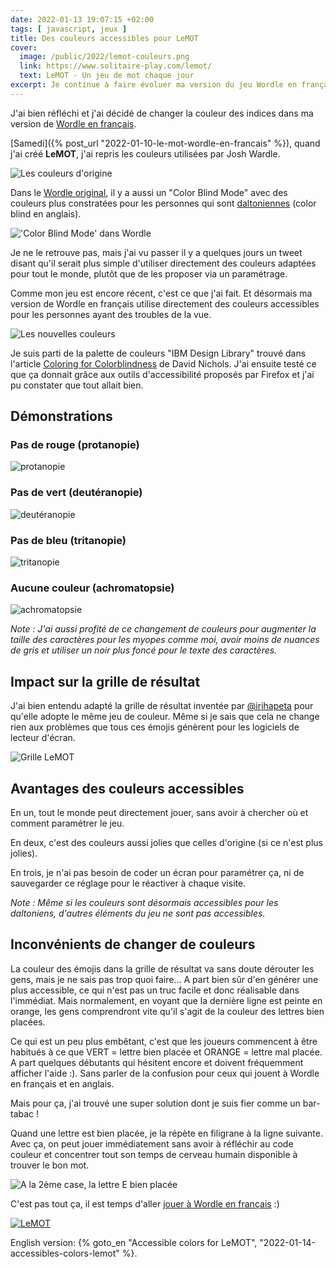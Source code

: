 ```yaml
---
date: 2022-01-13 19:07:15 +02:00
tags: [ javascript, jeux ]
title: Des couleurs accessibles pour LeMOT
cover:
  image: /public/2022/lemot-couleurs.png
  link: https://www.solitaire-play.com/lemot/
  text: LeMOT - Un jeu de mot chaque jour
excerpt: Je continue à faire évoluer ma version du jeu Wordle en français, en essayant de rendre ses couleurs plus accessibles pour les daltoniens.
---
```


J'ai bien réfléchi et j'ai décidé de changer la couleur des indices dans ma version de [Wordle en français](https://www.solitaire-play.com/lemot/).

[Samedi]({% post_url "2022-01-10-le-mot-wordle-en-francais" %}), quand j'ai créé **LeMOT**, j'ai repris les couleurs utilisées par Josh Wardle.

![Les couleurs d'origine](/public/2022/lemot-avant.png "Les couleurs d'origine")

Dans le [Wordle original](https://powerlanguage.co.uk/wordle/), il y a aussi un "Color Blind Mode" avec des couleurs plus constratées pour les personnes qui sont [daltoniennes](https://fr.wikipedia.org/wiki/Daltonisme) (color blind en anglais).

!['Color Blind Mode' dans Wordle](/public/2022/wordle-color-blind-mode.png "'Color Blind Mode' dans Wordle")

Je ne le retrouve pas, mais j'ai vu passer il y a quelques jours un tweet disant qu'il serait plus simple d'utiliser directement des couleurs adaptées pour tout le monde, plutôt que de les proposer via un paramétrage.

Comme mon jeu est encore récent, c'est ce que j'ai fait. Et désormais ma version de Wordle en français utilise directement des couleurs accessibles pour les personnes ayant des troubles de la vue.

![Les nouvelles couleurs](/public/2022/lemot-apres.png "Les nouvelles couleurs")

Je suis parti de la palette de couleurs "IBM Design Library" trouvé dans l'article [Coloring for Colorblindness](https://davidmathlogic.com/colorblind/) de David Nichols. J'ai ensuite testé ce que ça donnait grâce aux outils d'accessibilité proposés par Firefox et j'ai pu constater que tout allait bien.


## Démonstrations

### Pas de rouge (protanopie)

![protanopie](/public/2022/protanopie.png)

### Pas de vert (deutéranopie)

![deutéranopie](/public/2022/deuteranopie.png)

### Pas de bleu (tritanopie)

![tritanopie](/public/2022/triteranopie.png)

### Aucune couleur (achromatopsie)

![achromatopsie](/public/2022/achromatopsie.png)

*Note : J'ai aussi profité de ce changement de couleurs pour augmenter la taille des caractères pour les myopes comme moi, avoir moins de nuances de gris et utiliser un noir plus foncé pour le texte des caractères.*


## Impact sur la grille de résultat

J'ai bien entendu adapté la grille de résultat inventée par [@irihapeta](https://twitter.com/irihapeta/status/1481336946190614531) pour qu'elle adopte le même jeu de couleur. Même si je sais que cela ne change rien aux problèmes que tous ces émojis génèrent pour les logiciels de lecteur d'écran.

![Grille LeMOT](/public/2022/lemot-grille.png "Ceci est un faux")


## Avantages des couleurs accessibles

En un, tout le monde peut directement jouer, sans avoir à chercher où et comment paramétrer le jeu.

En deux, c'est des couleurs aussi jolies que celles d'origine (si ce n'est plus jolies).

En trois, je n'ai pas besoin de coder un écran pour paramétrer ça, ni de sauvegarder ce réglage pour le réactiver à chaque visite.

*Note : Même si les couleurs sont désormais accessibles pour les daltoniens, d'autres éléments du jeu ne sont pas accessibles.*


## Inconvénients de changer de couleurs

La couleur des émojis dans la grille de résultat va sans doute dérouter les gens, mais je ne sais pas trop quoi faire... A part bien sûr d'en générer une plus accessible, ce qui n'est pas un truc facile et donc réalisable dans l'immédiat. Mais normalement, en voyant que la dernière ligne est peinte en orange, les gens comprendront vite qu'il s'agit de la couleur des lettres bien placées.

Ce qui est un peu plus embêtant, c'est que les joueurs commencent à être habitués à ce que VERT = lettre bien placée et ORANGE = lettre mal placée. A part quelques débutants qui hésitent encore et doivent fréquemment afficher l'aide :). Sans parler de la confusion pour ceux qui jouent à Wordle en français et en anglais.

Mais pour ça, j'ai trouvé une super solution dont je suis fier comme un bar-tabac !

Quand une lettre est bien placée, je la répète en filigrane à la ligne suivante. Avec ça, on peut jouer immédiatement sans avoir à réfléchir au code couleur et concentrer tout son temps de cerveau humain disponible à trouver le bon mot.

![A la 2ème case, la lettre E bien placée](/public/2022/lemot-info.png "A la 2ème case, la lettre 'E' bien placée")

C'est pas tout ça, il est temps d'aller [jouer à Wordle en français](https://www.solitaire-play.com/lemot/) :)

[![LeMOT](/public/2022/lemot2.png "Qui fait mieux ?")](https://www.solitaire-play.com/lemot/)

<div class="encart">

English version: {% goto_en "Accessible colors for LeMOT", "2022-01-14-accessibles-colors-lemot" %}.

</div>
